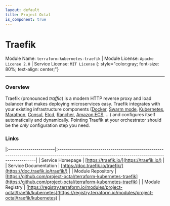 ```yaml
---
layout: default
title: Project Octal
is_component: true
---
```


# Traefik
Module Name: `terraform-kubernetes-traefik` | Module License: `Apache License 2.0` | Service License: `MIT License`
{: style="color:gray; font-size: 80%; text-align: center;"}

---

### Overview

Traefik (pronounced _traffic_) is a modern HTTP reverse proxy and load balancer that makes deploying microservices easy.
Traefik integrates with your existing infrastructure components ([Docker](https://www.docker.com/), [Swarm mode](https://docs.docker.com/engine/swarm/), [Kubernetes](https://kubernetes.io), [Marathon](https://mesosphere.github.io/marathon/), [Consul](https://www.consul.io/), [Etcd](https://coreos.com/etcd/), [Rancher](https://rancher.com), [Amazon ECS](https://aws.amazon.com/ecs), ...) and configures itself automatically and dynamically.
Pointing Traefik at your orchestrator should be the _only_ configuration step you need.

### Links

|:-----------------------|:-------------------------------------------------------------------------------------------------------------------------------------------------|
| Service Homepage       | [https://traefik.io/](https://traefik.io/)                                                                                                       |
| Service Documentation  | [https://doc.traefik.io/traefik/](https://doc.traefik.io/traefik/)                                                                               |
| Module Repository      | [https://github.com/project-octal/terraform-kubernetes-traefik](https://github.com/project-octal/terraform-kubernetes-traefik)                   |
| Module Registry        | [https://registry.terraform.io/modules/project-octal/traefik/kubernetes](https://registry.terraform.io/modules/project-octal/traefik/kubernetes) |
